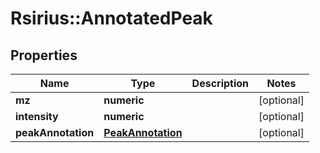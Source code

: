 # Rsirius::AnnotatedPeak



## Properties
Name | Type | Description | Notes
------------ | ------------- | ------------- | -------------
**mz** | **numeric** |  | [optional] 
**intensity** | **numeric** |  | [optional] 
**peakAnnotation** | [**PeakAnnotation**](PeakAnnotation.md) |  | [optional] 


